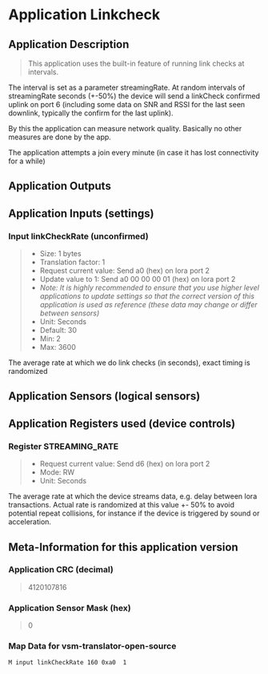
# Application Linkcheck


## Application Description

> This application uses the built-in feature of running link checks at intervals.

The interval is set as a parameter streamingRate. At random intervals of streamingRate seconds (+-50%)
the device will send a linkCheck confirmed uplink on port 6 (including some data on SNR and RSSI for
the last seen downlink, typically the confirm for the last uplink).

By this the application can measure network quality. Basically no other measures are done by the app.


The application attempts a join every minute (in case it has lost connectivity for a while)


## Application Outputs


## Application Inputs (settings)


### Input linkCheckRate (unconfirmed)

> - Size: 1 bytes
> - Translation factor: 1
> - Request current value: Send a0 (hex) on lora port 2
> - Update value to 1: Send a0 00 00 00 01 (hex) on lora port 2
> - *Note: It is highly recommended to ensure that you use higher level applications to update settings so that the correct version of this application is used as reference (these data may change or differ between sensors)*
> - Unit: Seconds
> - Default: 30
> - Min: 2
> - Max: 3600

The average rate at which we do link checks (in seconds), exact timing is randomized


## Application Sensors (logical sensors)


## Application Registers used (device controls)


### Register STREAMING_RATE

> - Request current value: Send d6 (hex) on lora port 2
> - Mode: RW
> - Unit: Seconds

The average rate at which the device streams data, e.g. delay between lora transactions.
Actual rate is randomized at this value +- 50% to avoid potential repeat collisions, for instance if the device is
triggered by sound or acceleration.

## Meta-Information for this application version



### Application CRC (decimal)

 > 4120107816

### Application Sensor Mask (hex)

 > 0

### Map Data for vsm-translator-open-source

```
M input linkCheckRate 160 0xa0  1

```

